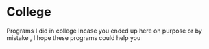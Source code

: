 # College
Programs I did in college
Incase you ended up here on purpose or by mistake , I hope these programs could help you
